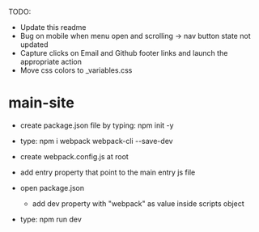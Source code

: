 TODO: 
- Update this readme
- Bug on mobile when menu open and scrolling -> nav button state not updated
- Capture clicks on Email and Github footer links and launch the appropriate action
- Move css colors to _variables.css


# main-site

- create package.json file by typing: npm init -y

- type: npm i webpack webpack-cli --save-dev
- create webpack.config.js at root
- add entry property that point to the main entry js file
- open package.json
   - add dev property with "webpack" as value inside scripts object
- type: npm run dev 